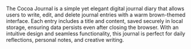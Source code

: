 The Cocoa Journal is a simple yet elegant digital journal diary that allows users to write, edit, and delete journal entries with a warm brown-themed interface. Each entry includes a title and content, saved securely in local storage, ensuring data persists even after closing the browser. With an intuitive design and seamless functionality, this journal is perfect for daily reflections, personal notes, and creative writing.